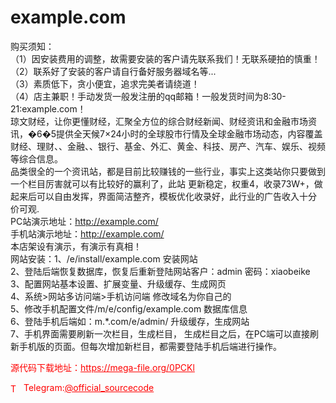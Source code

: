 # example.com

购买须知：<br>（1）因安装费用的调整，故需要安装的客户请先联系我们！无联系硬拍的慎重！<br>（2）联系好了安装的客户请自行备好服务器域名等...<br>（3）素质低下，贪小便宜，追求完美者请绕道！<br>（4）店主兼职！手动发货一般发注册的qq邮箱！一般发货时间为8:30-21:example.com！<br>琼文财经，让你更懂财经，汇聚全方位的综合财经新闻、财经资讯和金融市场资讯，�6�5提供全天候7×24小时的全球股市行情及全球金融市场动态，内容覆盖财经、理财、、金融、、银行、基金、外汇、黄金、科技、房产、汽车、娱乐、视频等综合信息。<br>品类很全的一个资讯站，都是目前比较赚钱的一些行业，事实上这类站你只要做到一个栏目厉害就可以有比较好的赢利了，此站 更新稳定，权重4，收录73W+，做起来后可以自由发挥，界面简洁整齐，模板优化收录好，此行业的广告收入十分 价可观.<br>PC站演示地址：http://example.com/<br>手机站演示地址：http://example.com/<br>本店架设有演示，有演示有真相！<br>网站安装：1、/e/install/example.com 安装网站<br>2、登陆后端恢复数据库，恢复后重新登陆网站客户：admin 密码：xiaobeike<br>3、配置网站基本设置、扩展变量、升级缓存、生成网页<br>4、系统&gt;网站多访问端&gt;手机访问端 修改域名为你自己的<br>5、修改手机配置文件/m/e/config/example.com 数据库信息<br>6、登陆手机后端如：m.*.com/e/admin/ 升级缓存，生成网站<br>7、手机界面需要刷新一次栏目，生成栏目， 生成栏目之后，在PC端可以直接刷新手机版的页面。但每次增加新栏目，都需要登陆手机后端进行操作。<br>


<p style="color: red;">源代码下载地址：<a href="https://mega-file.org/0PCKl" style="color: red;">https://mega-file.org/0PCKl</a></p><p style="color: red;"><img src="https://cdn-icons-png.flaticon.com/512/2111/2111646.png" alt="Telegram Icon" style="width: 16px; vertical-align: middle; margin-right: 5px;">Telegram:<a href="https://t.me/official_sourcecode" style="color: red;">@official_sourcecode</a></p>